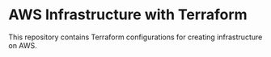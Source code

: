 # AWS Infrastructure with Terraform

This repository contains Terraform configurations for creating infrastructure on AWS.
